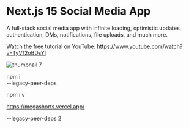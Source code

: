 # Next.js 15 Social Media App

A full-stack social media app with infinite loading, optimistic updates, authentication, DMs, notifications, file uploads, and much more.

Watch the free tutorial on YouTube: https://www.youtube.com/watch?v=TyV12oBDsYI

![thumbnail 7](https://github.com/user-attachments/assets/686b37e4-3d16-4bc4-a7f2-9d152c3addf5)

npm i  
--legacy-peer-deps

npm i  v


https://megashorts.vercel.app/

--legacy-peer-deps
2
